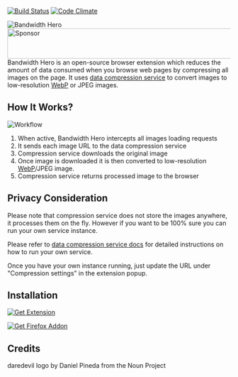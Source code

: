 [![Build Status](https://travis-ci.org/ayastreb/bandwidth-hero.svg?branch=master)](https://travis-ci.org/ayastreb/bandwidth-hero)
[![Code Climate](https://codeclimate.com/github/ayastreb/bandwidth-hero/badges/gpa.svg)](https://codeclimate.com/github/ayastreb/bandwidth-hero)

![Bandwidth Hero](https://raw.githubusercontent.com/ayastreb/bandwidth-hero/master/src/assets/logo.png)
<a target='_blank' rel='nofollow' href='https://app.codesponsor.io/link/GNA5BNmoDRUjxvuDQsxXY3kW/ayastreb/bandwidth-hero'>
  <img alt='Sponsor' width='888' height='68' src='https://app.codesponsor.io/embed/GNA5BNmoDRUjxvuDQsxXY3kW/ayastreb/bandwidth-hero.svg' />
</a>
Bandwidth Hero is an open-source browser extension which reduces the amount of data consumed when you browse
web pages by compressing all images on the page.
It uses [data compression service](https://github.com/ayastreb/bandwidth-hero-proxy) to convert images to low-resolution [WebP](https://developers.google.com/speed/webp/) or JPEG images.

## How It Works?

![Workflow](https://raw.githubusercontent.com/ayastreb/bandwidth-hero/master/how-it-works.png)

1. When active, Bandwidth Hero intercepts all images loading requests
2. It sends each image URL to the data compression service
3. Compression service downloads the original image
4. Once image is downloaded it is then converted to low-resolution [WebP](https://developers.google.com/speed/webp/)/JPEG image.
5. Compression service returns processed image to the browser

## Privacy Consideration

Please note that compression service does not store the images anywhere, it processes them on the fly.
However if you want to be 100% sure you can run your own service instance.

Please refer to [data compression service docs](https://github.com/ayastreb/bandwidth-hero-proxy)
for detailed instructions on how to run your own service.

Once you have your own instance running, just update the URL under "Compression settings" in the extension popup.

## Installation

[![Get Extension](https://developer.chrome.com/webstore/images/ChromeWebStore_Badge_v2_340x96.png)](https://chrome.google.com/webstore/detail/bandwidth-hero/mmhippoadkhcflebgghophicgldbahdb?hl=en-US)

[![Get Firefox Addon](https://raw.githubusercontent.com/ayastreb/bandwidth-hero/master/ff-addon-badge.png)](https://addons.mozilla.org/en-US/firefox/addon/bandwidth-hero/)

## Credits

daredevil logo by Daniel Pineda from the Noun Project
